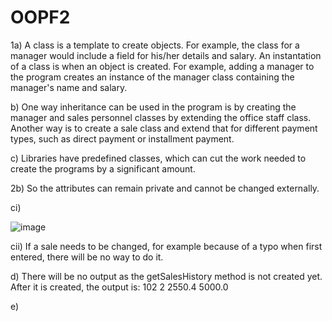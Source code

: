 # OOPF2
1a)
A class is a template to create objects. For example, the class for a manager would include a field for his/her details and salary. An instantation of a class is when an object is created. For example, adding a manager to the program creates an instance of the manager class containing the manager's name and salary.

b)
One way inheritance can be used in the program is by creating the manager and sales personnel classes by extending the office staff class. Another way is to create a sale class and extend that for different payment types, such as direct payment or installment payment.

c)
Libraries have predefined classes, which can cut the work needed to create the programs by a significant amount.

2b)
So the attributes can remain private and cannot be changed externally.

ci)

![image](https://github.com/kennethjy/OOPF2/assets/114073455/5ac900d7-0ef9-4fe8-9213-88960e7c3eb3)

cii)
If a sale needs to be changed, for example because of a typo when first entered, there will be no way to do it.

d) There will be no output as the getSalesHistory method is not created yet. After it is created, the output is:
102
2
2550.4
5000.0

e)
